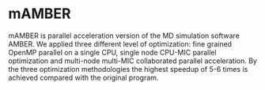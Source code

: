 # mAMBER

mAMBER is parallel acceleration version of the MD simulation software AMBER. We applied three different level of optimization: fine grained OpenMP parallel on a single CPU, single node CPU-MIC parallel optimization and multi-node multi-MIC collaborated parallel acceleration. By the three optimization methodologies the highest speedup of 5-6 times is achieved compared with the original program.
